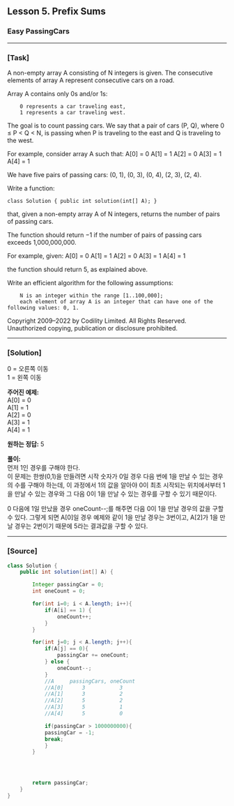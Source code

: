 ## Lesson 5. Prefix Sums

### Easy PassingCars

---

### **[Task]**

A non-empty array A consisting of N integers is given. The consecutive elements of array A represent consecutive cars on a road.

Array A contains only 0s and/or 1s:

        0 represents a car traveling east,
        1 represents a car traveling west.

The goal is to count passing cars. We say that a pair of cars (P, Q), where 0 ≤ P < Q < N, is passing when P is traveling to the east and Q is traveling to the west.

For example, consider array A such that:
A[0] = 0
A[1] = 1
A[2] = 0
A[3] = 1
A[4] = 1

We have five pairs of passing cars: (0, 1), (0, 3), (0, 4), (2, 3), (2, 4).

Write a function:

    class Solution { public int solution(int[] A); }

that, given a non-empty array A of N integers, returns the number of pairs of passing cars.

The function should return −1 if the number of pairs of passing cars exceeds 1,000,000,000.

For example, given:
A[0] = 0
A[1] = 1
A[2] = 0
A[3] = 1
A[4] = 1

the function should return 5, as explained above.

Write an efficient algorithm for the following assumptions:

        N is an integer within the range [1..100,000];
        each element of array A is an integer that can have one of the following values: 0, 1.

Copyright 2009–2022 by Codility Limited. All Rights Reserved. Unauthorized copying, publication or disclosure prohibited.

---

### **[Solution]**

0 = 오른쪽 이동  
1 = 왼쪽 이동

**주어진 예제:**  
A[0] = 0  
A[1] = 1  
A[2] = 0  
A[3] = 1  
A[4] = 1

**원하는 정답:** 5

**풀이:**  
먼저 1인 경우를 구해야 한다.  
이 문제는 한쌍(0,1)을 만들려면 시작 숫자가 0일 경우 다음 번에 1을 만날 수 있는 경우의 수를 구해야 하는데, 이 과정에서 1의 값을 알아야 0이 최초 시작되는 위치에서부터 1을 만날 수 있는 경우와 그 다음 0이 1을 만날 수 있는 경우를 구할 수 있기 때문이다.

0 다음에 1일 만났을 경우 oneCount--;를 해주면 다음 0이 1을 만날 경우의 값을 구할 수 있다.
그렇게 되면 A[0]일 경우 예제와 같이 1을 만날 경우는 3번이고, A[2]가 1을 만날 경우는 2번이기 때문에 5라는 결과값을 구할 수 있다.

---

### **[Source]**

```Java
class Solution {
    public int solution(int[] A) {

        Integer passingCar = 0;
        int oneCount = 0;

        for(int i=0; i < A.length; i++){
            if(A[i] == 1) {
                oneCount++;
            }
        }

        for(int j=0; j < A.length; j++){
            if(A[j] == 0){
                passingCar += oneCount;
            } else {
                oneCount--;
            }
            //A     passingCars, oneCount
            //A[0]      3           3
            //A[1]      3           2
            //A[2]      5           2
            //A[3]      5           1
            //A[4]      5           0

            if(passingCar > 1000000000){
            passingCar = -1;
            break;
            }
        }




        return passingCar;
    }
}
```

